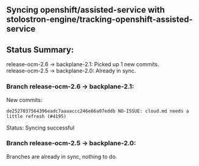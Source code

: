 ## Syncing openshift/assisted-service with stolostron-engine/tracking-openshift-assisted-service

## Status Summary:

release-ocm-2.6 -> backplane-2.1: Picked up 1 new commits.  
release-ocm-2.5 -> backplane-2.0: Already in sync.  

### Branch release-ocm-2.6 -> backplane-2.1:

New commits:

```
de2527037564396eadc7aaaaccc246e66a07eddb NO-ISSUE: cloud.md needs a little refresh (#4195)
```

Status: Syncing successful

### Branch release-ocm-2.5 -> backplane-2.0:

Branches are already in sync, nothing to do.
